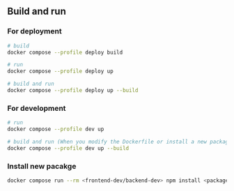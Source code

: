## Build and run
### For deployment
```bash
# build
docker compose --profile deploy build

# run
docker compose --profile deploy up

# build and run
docker compose --profile deploy up --build
```
### For development
```bash
# run
docker compose --profile dev up

# build and run (When you modify the Dockerfile or install a new package)
docker compose --profile dev up --build
```

### Install new pacakge
```bash
docker compose run --rm <frontend-dev/backend-dev> npm install <package>
```